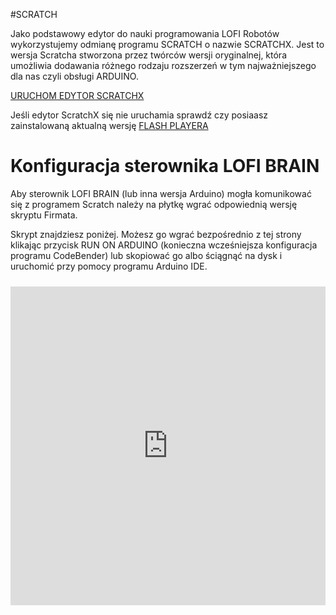 #SCRATCH

Jako podstawowy edytor do nauki programowania LOFI Robotów wykorzystujemy odmianę programu SCRATCH o nazwie SCRATCHX. Jest to wersja Scratcha stworzona przez twórców wersji oryginalnej, która umożliwia dodawania różnego rodzaju rozszerzeń w tym najważniejszego dla nas czyli obsługi ARDUINO.

<a class="openscratch" href="http://www.lofirobot.com/scratchx/?url=http://lofirobot.github.io/Scratch/lofirobot_chrome.js#scratch">URUCHOM EDYTOR SCRATCHX</a>



Jeśli edytor ScratchX się nie uruchamia sprawdź czy posiaasz zainstalowaną aktualną wersję <a href="https://get.adobe.com/pl/flashplayer/" target="_blank">FLASH PLAYERA</a>

<h1>Konfiguracja sterownika LOFI BRAIN</h1>

Aby sterownik LOFI BRAIN (lub inna wersja Arduino) mogła komunikować się z programem Scratch należy na płytkę wgrać odpowiednią wersję skryptu Firmata. 

Skrypt znajdziesz poniżej. Możesz go wgrać bezpośrednio z tej strony klikając przycisk RUN ON ARDUINO (konieczna wcześniejsza konfiguracja programu CodeBender) lub skopiować go albo ściągnąć na dysk i uruchomić przy pomocy programu Arduino IDE.


<iframe style="height: 510px; width: 100%; margin: 10px 0 10px;" allowTransparency="true" src="https://codebender.cc/embed/sketch:166817" frameborder="0"></iframe>

